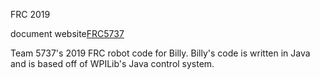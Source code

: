 FRC 2019

document website[FRC5737](http://522jxw.com"标题")


Team 5737's 2019 FRC robot code for Billy. Billy's code is written in Java and is based off of WPILib's Java control system.